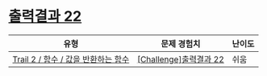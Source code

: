 # [출력결과 22](https://www.codetree.ai/trails/complete/curated-cards/challenge-reading-k201547)

|유형|문제 경험치|난이도|
|---|---|---|
|[Trail 2 / 함수 / 값을 반환하는 함수](https://www.codetree.ai/trail-info/novice-mid/)|[[Challenge]출력결과 22](https://www.codetree.ai/trails/complete/curated-cards/challenge-reading-k201547/)|쉬움|

